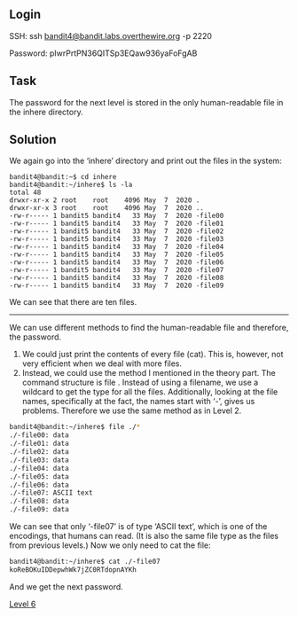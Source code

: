 ## Login
SSH: ssh bandit4@bandit.labs.overthewire.org -p 2220

Password: pIwrPrtPN36QITSp3EQaw936yaFoFgAB

## Task
The password for the next level is stored in the only human-readable file in the inhere directory.

## Solution
We again go into the ‘inhere’ directory and print out the files in the system:
```
bandit4@bandit:~$ cd inhere
bandit4@bandit:~/inhere$ ls -la
total 48
drwxr-xr-x 2 root    root    4096 May  7  2020 .
drwxr-xr-x 3 root    root    4096 May  7  2020 ..
-rw-r----- 1 bandit5 bandit4   33 May  7  2020 -file00
-rw-r----- 1 bandit5 bandit4   33 May  7  2020 -file01
-rw-r----- 1 bandit5 bandit4   33 May  7  2020 -file02
-rw-r----- 1 bandit5 bandit4   33 May  7  2020 -file03
-rw-r----- 1 bandit5 bandit4   33 May  7  2020 -file04
-rw-r----- 1 bandit5 bandit4   33 May  7  2020 -file05
-rw-r----- 1 bandit5 bandit4   33 May  7  2020 -file06
-rw-r----- 1 bandit5 bandit4   33 May  7  2020 -file07
-rw-r----- 1 bandit5 bandit4   33 May  7  2020 -file08
-rw-r----- 1 bandit5 bandit4   33 May  7  2020 -file09
```
We can see that there are ten files.
<hr>

We can use different methods to find the human-readable file and therefore, the password.

1. We could just print the contents of every file (cat). This is, however, not very efficient when we deal with more files.
2. Instead, we could use the method I mentioned in the theory part. The command structure is file <filename>. Instead of using a filename, we use a wildcard to get the type for all the files. Additionally, looking at the file names, specifically at the fact, the names start with ‘-’, gives us problems. Therefore we use the same method as in Level 2.

```bash
bandit4@bandit:~/inhere$ file ./*
./-file00: data
./-file01: data
./-file02: data
./-file03: data
./-file04: data
./-file05: data
./-file06: data
./-file07: ASCII text
./-file08: data
./-file09: data
```
We can see that only ‘-file07’ is of type ‘ASCII text’, which is one of the encodings, that humans can read. (It is also the same file type as the files from previous levels.) Now we only need to cat the file:
```bash
bandit4@bandit:~/inhere$ cat ./-file07
koReBOKuIDDepwhWk7jZC0RTdopnAYKh
```
And we get the next password.

[Level 6](Level%206)

